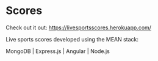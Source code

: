 # Scores

Check out it out: https://livesportsscores.herokuapp.com/

Live sports scores developed using the MEAN stack:

MongoDB | Express.js | Angular | Node.js
